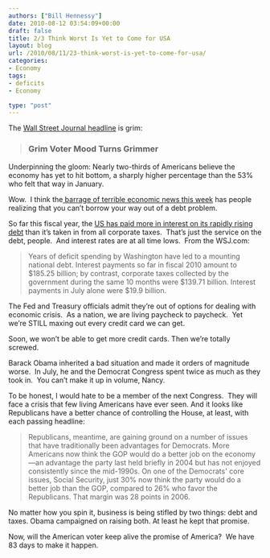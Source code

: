 ```yaml
---
authors: ["Bill Hennessy"]
date: 2010-08-12 03:54:09+00:00
draft: false
title: 2/3 Think Worst Is Yet to Come for USA
layout: blog
url: /2010/08/11/23-think-worst-is-yet-to-come-for-usa/
categories:
- Economy
tags:
- deficits
- Economy

type: "post"
---
```


The [Wall Street Journal headline](https://online.wsj.com/article/SB10001424052748704901104575423674269169684.html?mod=WSJ_hps_MIDDLETopStories) is grim:


> 

> 
> ### Grim Voter Mood Turns Grimmer
> 
> 
Underpinning the gloom: Nearly two-thirds of Americans believe the economy has yet to hit bottom, a sharply higher percentage than the 53% who felt that way in January.


Wow.  I think the[ barrage of terrible economic news this week](https://) has people realizing that you can’t borrow your way out of a debt problem.

So far this fiscal year, the [US has paid more in interest on its rapidly rising debt](https://online.wsj.com/article/SB10001424052748704901104575423601722830706.html) than it’s taken in from all corporate taxes.  That’s just the service on the debt, people.  And interest rates are at all time lows.  From the WSJ.com:


> Years of deficit spending by Washington have led to a mounting national debt. Interest payments so far in fiscal 2010 amount to $185.25 billion; by contrast, corporate taxes collected by the government during the same 10 months were $139.71 billion. Interest payments in July alone were $19.9 billion.


The Fed and Treasury officials admit they’re out of options for dealing with economic crisis.  As a nation, we are living paycheck to paycheck.  Yet we’re STILL maxing out every credit card we can get.

Soon, we won’t be able to get more credit cards. Then we’re totally screwed.

Barack Obama inherited a bad situation and made it orders of magnitude worse.  In July, he and the Democrat Congress spent twice as much as they took in.  You can’t make it up in volume, Nancy.

To be honest, I would hate to be a member of the next Congress.  They will face a crisis that few living Americans have ever seen. And it looks like Republicans have a better chance of controlling the House, at least, with each passing headline:


> Republicans, meantime, are gaining ground on a number of issues that have traditionally been advantages for Democrats. More Americans now think the GOP would do a better job on the economy—an advantage the party last held briefly in 2004 but has not enjoyed consistently since the mid-1990s. On one of the Democrats' core issues, Social Security, just 30% now think the party would do a better job than the GOP, compared to 26% who favor the Republicans. That margin was 28 points in 2006.


No matter how you spin it, business is being stifled by two things: debt and taxes. Obama campaigned on raising both. At least he kept that promise.

Now, will the American voter keep alive the promise of America?  We have 83 days to make it happen.
